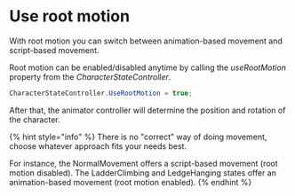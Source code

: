 # Use root motion

With root motion you can switch between animation-based movement and script-based movement.

Root motion can be enabled/disabled anytime by calling the _useRootMotion_ property from the _CharacterStateController_.

```csharp
CharacterStateController.UseRootMotion = true;
```

After that, the animator controller will determine the position and rotation of the character. 

{% hint style="info" %}
There is no "correct" way of doing movement, choose whatever approach fits your needs best.

For instance, the NormalMovement offers a script-based movement \(root motion disabled\). The LadderClimbing and LedgeHanging states offer an animation-based movement \(root motion enabled\).
{% endhint %}

